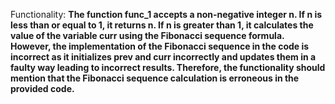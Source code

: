 Functionality: **The function func_1 accepts a non-negative integer n. If n is less than or equal to 1, it returns n. If n is greater than 1, it calculates the value of the variable curr using the Fibonacci sequence formula. However, the implementation of the Fibonacci sequence in the code is incorrect as it initializes prev and curr incorrectly and updates them in a faulty way leading to incorrect results. Therefore, the functionality should mention that the Fibonacci sequence calculation is erroneous in the provided code.**